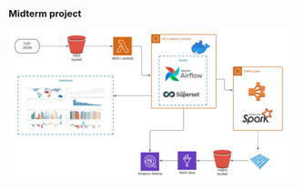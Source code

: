### Midterm project

<img src="https://github.com/stantaov/AWS_data_engineering_project/blob/2dd99a41e4a4a27d518bcc11111772807256fa3a/data%20pipeline%20diagram.jpeg">
